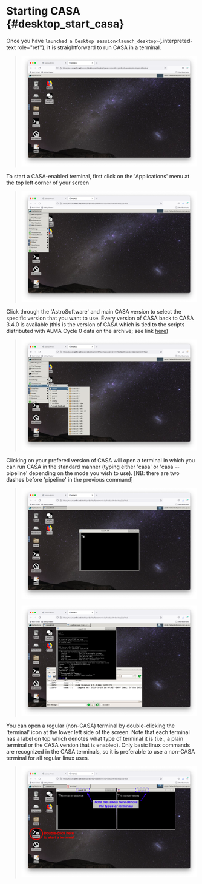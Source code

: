 # Starting CASA {#desktop_start_casa}

Once you have
`launched a Desktop session<launch_desktop>`{.interpreted-text
role="ref"}, it is straightforward to run CASA in a terminal.

> ![image](images/start_casa/1_new_desktop.png)

To start a CASA-enabled terminal, first click on the \'Applications\'
menu at the top left corner of your screen

> ![image](images/start_casa/2_applications_menu.png)

Click through the \'AstroSoftware\' and main CASA version to select the
specific version that you want to use. Every version of CASA back to
CASA 3.4.0 is available (this is the version of CASA which is tied to
the scripts distributed with ALMA Cycle 0 data on the archive; see link
[here](https://casaguides.nrao.edu/index.php?title=Updating_a_script_to_work_with_CASA_4.2))

> ![image](images/start_casa/3_choose_casa.png)

Clicking on your prefered version of CASA will open a terminal in which
you can run CASA in the standard manner (typing either \'casa\' or
\'casa \--pipeline\' depending on the mode you wish to use). \[NB: there
are two dashes before \'pipeline\' in the previous command\]

> ![image](images/start_casa/4_casa_launched.png)
>
> ![image](images/start_casa/5_run_casa.png)

You can open a regular (non-CASA) terminal by double-clicking the
\'terminal\' icon at the lower left side of the screen. Note that each
terminal has a label on top which denotes what type of terminal it is
(i.e., a plain terminal or the CASA version that is enabled). Only basic
linux commands are recognized in the CASA terminals, so it is preferable
to use a non-CASA terminal for all regular linux uses.

> ![image](images/start_casa/6_casa_and_terminal.png)
